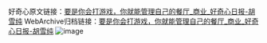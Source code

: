 好奇心原文链接：[要是你会打游戏，你就能管理自己的餐厅_商业_好奇心日报-胡雪纯](https://www.qdaily.com/articles/6461.html)
WebArchive归档链接：[要是你会打游戏，你就能管理自己的餐厅_商业_好奇心日报-胡雪纯](http://web.archive.org/web/20190623170341/https://www.qdaily.com/articles/6461.html)
![image](http://ww3.sinaimg.cn/large/007d5XDply1g3w9z3yb5ij30u02s71kx)